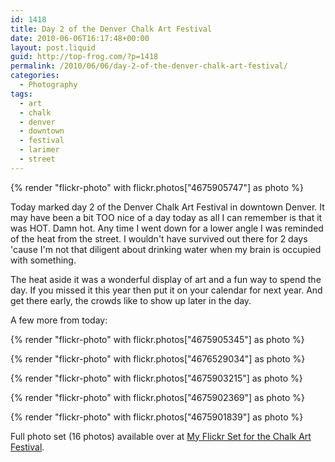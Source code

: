 ```yaml
---
id: 1418
title: Day 2 of the Denver Chalk Art Festival
date: 2010-06-06T16:17:48+00:00
layout: post.liquid
guid: http://top-frog.com/?p=1418
permalink: /2010/06/06/day-2-of-the-denver-chalk-art-festival/
categories:
  - Photography
tags:
  - art
  - chalk
  - denver
  - downtown
  - festival
  - larimer
  - street
---
```

{% render "flickr-photo" with flickr.photos["4675905747"] as photo %}

Today marked day 2 of the Denver Chalk Art Festival in downtown Denver. It may have been a bit TOO nice of a day today as all I can remember is that it was HOT. Damn hot. Any time I went down for a lower angle I was reminded of the heat from the street. I wouldn't have survived out there for 2 days 'cause I'm not that diligent about drinking water when my brain is occupied with something. 

The heat aside it was a wonderful display of art and a fun way to spend the day. If you missed it this year then put it on your calendar for next year. And get there early, the crowds like to show up later in the day.

A few more from today:

{% render "flickr-photo" with flickr.photos["4675905345"] as photo %} 

{% render "flickr-photo" with flickr.photos["4676529034"] as photo %} 

{% render "flickr-photo" with flickr.photos["4675903215"] as photo %} 

{% render "flickr-photo" with flickr.photos["4675902369"] as photo %} 

{% render "flickr-photo" with flickr.photos["4675901839"] as photo %}

Full photo set (16 photos) available over at [My Flickr Set for the Chalk Art Festival](http://www.flickr.com/photos/tehgipster/sets/72157624218300652/).
